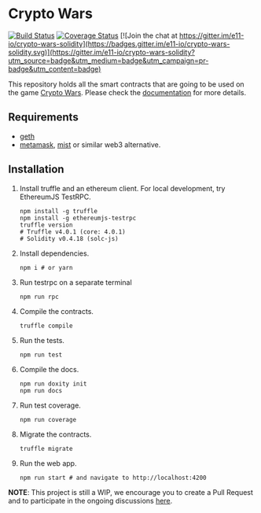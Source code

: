 # Crypto Wars

[![Build Status](https://travis-ci.org/e11-io/crypto-wars-solidity.svg?branch=master)](https://travis-ci.org/e11-io/crypto-wars-solidity)
[![Coverage Status](https://coveralls.io/repos/github/e11-io/crypto-wars-solidity/badge.svg?branch=master)](https://coveralls.io/github/e11-io/crypto-wars-solidity?branch=master)
[![Join the chat at https://gitter.im/e11-io/crypto-wars-solidity](https://badges.gitter.im/e11-io/crypto-wars-solidity.svg)](https://gitter.im/e11-io/crypto-wars-solidity?utm_source=badge&utm_medium=badge&utm_campaign=pr-badge&utm_content=badge)

This repository holds all the smart contracts that are going to be used on the game [Crypto Wars](https://e11.io).
Please check the [documentation](https://e11-io.github.io/crypto-wars-solidity/) for more details.


## Requirements

- [geth](https://github.com/ethereum/go-ethereum/wiki/Building-Ethereum)
- [metamask](https://metamask.io), [mist](https://github.com/ethereum/mist/releases) or similar web3 alternative.


## Installation

1. Install truffle and an ethereum client. For local development, try EthereumJS TestRPC.
    ```shell
    npm install -g truffle
    npm install -g ethereumjs-testrpc
    truffle version
    # Truffle v4.0.1 (core: 4.0.1)
    # Solidity v0.4.18 (solc-js)
    ```

2. Install dependencies.
    ```shell
    npm i # or yarn
    ```

3. Run testrpc on a separate terminal
    ```shell
    npm run rpc
    ```

4. Compile the contracts.
    ```shell
    truffle compile
    ```

5. Run the tests.
    ```shell
    npm run test
    ```

6. Compile the docs.
    ```shell
    npm run doxity init
    npm run docs
    ```

7. Run test coverage.
    ```shell
    npm run coverage
    ```

8. Migrate the contracts.
    ```shell
    truffle migrate
    ```

9. Run the web app.
    ```shell
    npm run start # and navigate to http://localhost:4200
    ```

**NOTE**: This project is still a WIP, we encourage you to create a Pull Request and to participate in the ongoing discussions [here](https://github.com/e11-io/crypto-wars-solidity/issues).
